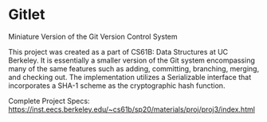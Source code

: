 # Gitlet
Miniature Version of the Git Version Control System

This project was created as a part of CS61B: Data Structures at UC Berkeley. It is essentially a smaller version of the Git system encompassing many of the same
features such as adding, committing, branching, merging, and checking out. The implementation utilizes a Serializable interface that incorporates a SHA-1 scheme as 
the cryptographic hash function.

Complete Project Specs: https://inst.eecs.berkeley.edu/~cs61b/sp20/materials/proj/proj3/index.html
